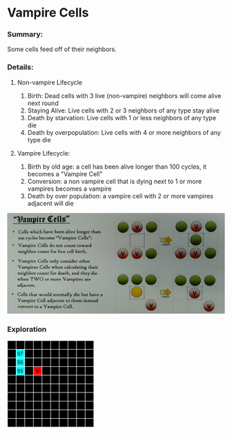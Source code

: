 # Vampire Cells

### Summary:

Some cells feed off of their neighbors.

### Details:

1. Non-vampire Lifecycle
    1. Birth: Dead cells with 3 live (non-vampire) neighbors will come alive next round
    1. Staying Alive: Live cells with 2 or 3 neighbors of any type stay alive 
    1. Death by starvation: Live cells with 1 or less neighbors of any type die
    1. Death by overpopulation: Live cells with 4 or more neighbors of any type die
  
1. Vampire Lifecycle:
    1. Birth by old age: a cell has been alive longer than 100 cycles, it becomes a "Vampire Cell"
    1. Conversion: a non vampire cell that is dying next to 1 or more vampires becomes a vampire
    1. Death by over population:  a vampire cell with 2 or more vampires adjacent will die




![image](images/vampire_cells.jpg)


### Exploration

![Image of blinker like board](https://raw.githubusercontent.com/PrivateCodeRetreat3/VampireCells/master/src/test/java/org/samples/SampleTests.testGuiBoard.approved.gif)
